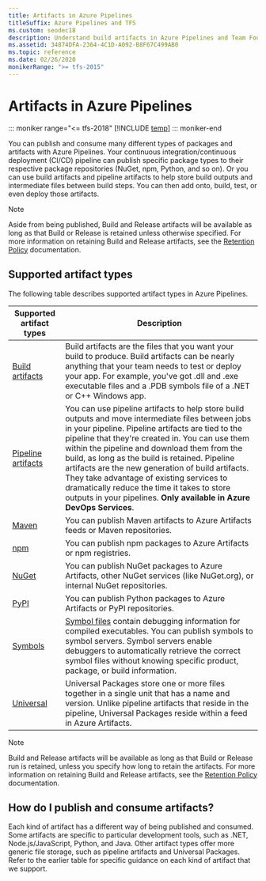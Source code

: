 ```yaml
---
title: Artifacts in Azure Pipelines
titleSuffix: Azure Pipelines and TFS
ms.custom: seodec18
description: Understand build artifacts in Azure Pipelines and Team Foundation Server (TFS)
ms.assetid: 34874DFA-2364-4C1D-A092-B8F67C499AB0
ms.topic: reference
ms.date: 02/26/2020
monikerRange: ">= tfs-2015"
---
```


# Artifacts in Azure Pipelines

::: moniker range="<= tfs-2018"
[!INCLUDE [temp](../includes/concept-rename-note.md)]
::: moniker-end

You can publish and consume many different types of packages and artifacts with Azure Pipelines. Your continuous integration/continuous deployment (CI/CD) pipeline can publish specific package types to their respective package repositories (NuGet, npm, Python, and so on). Or you can use build artifacts and pipeline artifacts to help store build outputs and intermediate files between build steps. You can then add onto, build, test, or even deploy those artifacts.

> [!NOTE]
> Aside from being published, Build and Release artifacts will be available as long as that Build or Release is retained unless otherwise specified. For more information on retaining Build and Release artifacts, see the [Retention Policy](../policies/retention.md) documentation.

## Supported artifact types

The following table describes supported artifact types in Azure Pipelines.

| Supported artifact types                    | Description                                                                                                                                                                                                                                                                                                                                                                                                                                                                                                                          |
| ------------------------------------------- | ------------------------------------------------------------------------------------------------------------------------------------------------------------------------------------------------------------------------------------------------------------------------------------------------------------------------------------------------------------------------------------------------------------------------------------------------------------------------------------------------------------------------------------ |
| [Build artifacts](build-artifacts.md)       | Build artifacts are the files that you want your build to produce. Build artifacts can be nearly anything that your team needs to test or deploy your app. For example, you've got .dll and .exe executable files and a .PDB symbols file of a .NET or C++ Windows app.                                                                                                                                                                                                                                                              |
| [Pipeline artifacts](pipeline-artifacts.md) | You can use pipeline artifacts to help store build outputs and move intermediate files between jobs in your pipeline. Pipeline artifacts are tied to the pipeline that they're created in. You can use them within the pipeline and download them from the build, as long as the build is retained. Pipeline artifacts are the new generation of build artifacts. They take advantage of existing services to dramatically reduce the time it takes to store outputs in your pipelines. **Only available in Azure DevOps Services**. |
| [Maven](maven.md)                           | You can publish Maven artifacts to Azure Artifacts feeds or Maven repositories.                                                                                                                                                                                                                                                                                                                                                                                                                                                      |
| [npm](npm.md)                               | You can publish npm packages to Azure Artifacts or npm registries.                                                                                                                                                                                                                                                                                                                                                                                                                                                                   |
| [NuGet](nuget.md)                           | You can publish NuGet packages to Azure Artifacts, other NuGet services (like NuGet.org), or internal NuGet repositories.                                                                                                                                                                                                                                                                                                                                                                                                            |
| [PyPI](pypi.md)                             | You can publish Python packages to Azure Artifacts or PyPI repositories.                                                                                                                                                                                                                                                                                                                                                                                                                                                             |
| [Symbols](symbols.md)                       | [Symbol files](/azure/devops/artifacts/concepts/symbols) contain debugging information for compiled executables. You can publish symbols to symbol servers. Symbol servers enable debuggers to automatically retrieve the correct symbol files without knowing specific product, package, or build information.                                                                                                                                                                                                                      |
| [Universal](universal-packages.md)          | Universal Packages store one or more files together in a single unit that has a name and version. Unlike pipeline artifacts that reside in the pipeline, Universal Packages reside within a feed in Azure Artifacts.                                                                                                                                                                                                                                                                                                                 |

> [!NOTE]
> Build and Release artifacts will be available as long as that Build or Release run is retained, unless you specify how long to retain the artifacts. For more information on retaining Build and Release artifacts, see the [Retention Policy](../policies/retention.md) documentation.

## How do I publish and consume artifacts?

Each kind of artifact has a different way of being published and consumed. Some artifacts are specific to particular development tools, such as .NET, Node.js/JavaScript, Python, and Java. Other artifact types offer more generic file storage, such as pipeline artifacts and Universal Packages. Refer to the earlier table for specific guidance on each kind of artifact that we support.
